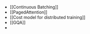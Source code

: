 - [[Continuous Batching]]
- [[PagedAttention]]
- [[Cost model for distributed training]]
- [[GQA]]
-